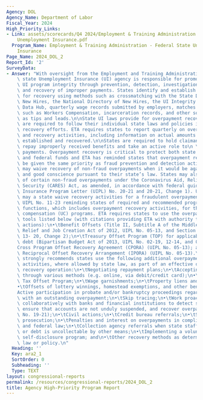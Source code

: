 ```yaml
---
Agency: DOL
Agency_Name: Department of Labor
Fiscal_Year: 2024
High_Priority_Links:
- Link: assets/scorecards/Q4 2024/Employment & Training Administration - Federal State
    Unemployment Insurance.pdf
  Program_Name: Employment & Training Administration - Federal State Unemployment
    Insurance
Page_Name: 2024_DOL_2
Report_Id: '2'
SurveyData:
- Answer: "With oversight from the Employment and Training Administration (ETA), each\
    \ state Unemployment Insurance (UI) agency is responsible for promoting and maintaining\
    \ UI program integrity through prevention, detection, investigation, establishment,\
    \ and recovery of improper payments. States identify and establish overpayments\
    \ for recovery using methods such as crossmatching with the State Directory of\
    \ New Hires, the National Directory of New Hires, the UI Integrity Center’s Integrity\
    \ Data Hub, quarterly wage records submitted by employers, matches with databases\
    \ such as Workers Compensation, incarceration records, and other sources such\
    \ as tips and leads.\n\nState UI laws provide for overpayment recovery and states\
    \ are required to follow their individual state laws and policies in executing\
    \ recovery efforts. ETA requires states to report quarterly on overpayment detection\
    \ and recovery activities, including information on actual amounts of UI overpayments\
    \ established and recovered.\n\nStates are required to hold claimants liable to\
    \ repay improperly received benefits and take an active role to\n \nrecover improper\
    \ payments. Overpayment recovery is critical to protect both state UI trust funds\
    \ and federal funds and ETA has reminded states that overpayment recovery must\
    \ be given the same priority as fraud prevention and detection activities. States\
    \ may waive recovery of non-fraud overpayments when it would be against equity\
    \ and good conscience pursuant to their state’s law. States may also waive recovery\
    \ of certain non-fraud overpayments under the Coronavirus Aid, Relief, and Economic\
    \ Security (CARES) Act, as amended, in accordance with federal guidance (see Unemployment\
    \ Insurance Program Letter (UIPL) No. 20-21 and 20-21, Change 1). Under no circumstances\
    \ may a state waive recovery activities for a fraudulent overpayment.\n\nETA issued\
    \ UIPL No. 11-23 reminding states of required and recommended program integrity\
    \ functions, which includes overpayment recovery activities, for the unemployment\
    \ compensation (UC) programs. ETA requires states to use the overpayment recovery\
    \ tools listed below (with citations providing ETA with authority to require such\
    \ actions):\n•\tBenefit Offsets (Title II, Subtitle A of the Middle Class Tax\
    \ Relief and Job Creation Act of 2012, UIPL No. 05-13, and Section 5 of UIPL No.\
    \ 13- 20, Change 2);\n•\tTreasury Offset Program (TOP) for applicable covered\
    \ debt (Bipartisan Budget Act of 2013, UIPL No. 02-19, 12-14, and 04-20);\n•\t\
    Cross Program Offset Recovery Agreement (CPORA) (UIPL No. 05-13); and\n•\tInterstate\
    \ Reciprocal Offset Recovery Arrangement (IPORA) (UIPL No. 05-13).\n\nETA also\
    \ strongly recommends states use the following additional overpayment recovery\
    \ activities, where allowed by state law, as part of an effective overpayment\
    \ recovery operation:\n•\tNegotiating repayment plans;\n•\tAccepting repayments\
    \ through various methods (e.g. online, via debit/credit card);\n•\tState Income\
    \ Tax Offset Program;\n•\tWage garnishments;\n•\tProperty liens and assessments;\n\
    •\tOffsets of lottery winnings, homestead exemptions, and other benefits;\n•\t\
    Active participation in probate and/or bankruptcy proceedings regarding an individual\
    \ with an outstanding overpayment;\n•\tSkip tracing;\n•\tWork proactively and\
    \ collaboratively with banks and financial institutions to detect suspicious activity,\
    \ ensure that accounts are not unduly suspended, and recover overpayments (UIPL\
    \ No. 19-21);\n•\tCivil actions;\n•\tCredit bureau referrals;\n•\tState/federal\
    \ prosecution;\n•\tPenalties and interest on overpayments in compliance with state\
    \ and federal law;\n•\tCollection agency referrals when state staff is limited,\
    \ or debt is uncollectable by other means;\n•\tImplementing a voluntary fraud\
    \ self-disclosure program; and\n•\tOther recovery methods as determined by state\
    \ law or policy.\n"
  Heading: ''
  Key: ara2_1
  SortOrder: 0
  Subheading: ''
  Type: TEXT
layout: congressional-reports
permalink: /resources/congressional-reports/2024_DOL_2
title: Agency High-Priority Program Report
---
```

